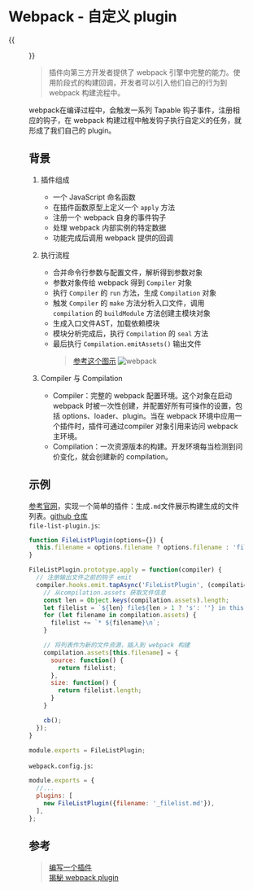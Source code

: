 # Webpack - 自定义 plugin


<!--more-->
{{<figure src="https://jiangbao-1258001083.cos.ap-shanghai.myqcloud.com/webpack.png" >}}

> 插件向第三方开发者提供了 webpack 引擎中完整的能力。使用阶段式的构建回调，开发者可以引入他们自己的行为到 webpack 构建流程中。

webpack在编译过程中，会触发一系列 Tapable 钩子事件，注册相应的钩子，在 webpack 构建过程中触发钩子执行自定义的任务，就形成了我们自己的 plugin。

## 背景
1. 插件组成
    * 一个 JavaScript 命名函数
    * 在插件函数原型上定义一个 `apply` 方法
    * 注册一个 webpack 自身的事件钩子
    * 处理 webpack 内部实例的特定数据
    * 功能完成后调用 webpack 提供的回调

2. 执行流程
    * 合并命令行参数与配置文件，解析得到参数对象
    * 参数对象传给 webpack 得到 `Compiler` 对象
    * 执行 `Compiler` 的 `run` 方法，生成 `Compilation` 对象
    * 触发 `Compiler` 的 `make` 方法分析入口文件，调用 `compilation` 的 `buildModule` 方法创建主模块对象
    * 生成入口文件AST，加载依赖模块
    * 模块分析完成后，执行 `Compilation` 的 `seal` 方法
    * 最后执行 `Compilation.emitAssets()` 输出文件
      > [参考这个图示](https://zhuanlan.zhihu.com/p/102917655)
      > ![webpack](https://pic4.zhimg.com/80/v2-8eb6ec78f33bb6a7c217df16dc2a06bf_1440w.jpg)

3. Compiler 与 Compilation
    * Compiler：完整的 webpack 配置环境。这个对象在启动 webpack 时被一次性创建，并配置好所有可操作的设置，包括 options、loader、plugin。当在 webpack 环境中应用一个插件时，插件可通过compiler 对象引用来访问 webpack 主环境。
    * Compilation：一次资源版本的构建。开发环境每当检测到问价变化，就会创建新的 compilation。

## 示例
[参考官网](https://www.webpackjs.com/contribute/writing-a-plugin/#%E7%A4%BA%E4%BE%8B)，实现一个简单的插件：生成`.md`文件展示构建生成的文件列表。[github 仓库](https://github.com/JiangBao/webpack-notes/tree/main/plugin/filelist)  
`file-list-plugin.js`:
```js
function FileListPlugin(options={}) {
  this.filename = options.filename ? options.filename : 'filelist.md';
}

FileListPlugin.prototype.apply = function(compiler) {
  // 注册输出文件之前的钩子 emit 
  compiler.hooks.emit.tapAsync('FileListPlugin', (compilation, cb) => {
    // 从compilation.assets 获取文件信息
    const len = Object.keys(compilation.assets).length;
    let filelist = `${len} file${len > 1 ? 's': ''} in this build:\n\n`;
    for (let filename in compilation.assets) {
      filelist += `* ${filename}\n`;
    }

    // 将列表作为新的文件资源，插入到 webpack 构建
    compilation.assets[this.filename] = {
      source: function() {
        return filelist;
      },
      size: function() {
        return filelist.length;
      }
    }

    cb();
  });
}

module.exports = FileListPlugin;
```
`webpack.config.js`:
```js
module.exports = {
  //...
  plugins: [
    new FileListPlugin({filename: '_filelist.md'}),
  ],
};
```

## 参考
> [编写一个插件](https://www.webpackjs.com/contribute/writing-a-plugin/)  
> [揭秘 webpack plugin](https://zhuanlan.zhihu.com/p/102917655)

